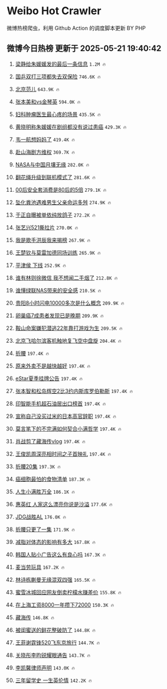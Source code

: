 # Weibo Hot Crawler 



微博热榜爬虫，利用 Github Action 的调度脚本更新 BY PHP 


## 微博今日热榜 更新于 2025-05-21 19:40:42 
1. [梁静给朱媛媛发的最后一条信息](https://s.weibo.com/weibo?q=%23%E6%A2%81%E9%9D%99%E7%BB%99%E6%9C%B1%E5%AA%9B%E5%AA%9B%E5%8F%91%E7%9A%84%E6%9C%80%E5%90%8E%E4%B8%80%E6%9D%A1%E4%BF%A1%E6%81%AF%23&t=31&band_rank=1&Refer=top) `1.2M 🔥` 

1. [国乒双打三项都失去双保险](https://s.weibo.com/weibo?q=%23%E5%9B%BD%E4%B9%92%E5%8F%8C%E6%89%93%E4%B8%89%E9%A1%B9%E9%83%BD%E5%A4%B1%E5%8E%BB%E5%8F%8C%E4%BF%9D%E9%99%A9%23&t=31&band_rank=2&Refer=top) `746.6K 🔥` 

1. [北京范儿](https://s.weibo.com/weibo?q=%23%E5%8C%97%E4%BA%AC%E8%8C%83%E5%84%BF%23&t=31&band_rank=3&Refer=top) `643.9K 🔥` 

1. [张本美和vs金琴英](https://s.weibo.com/weibo?q=%E5%BC%A0%E6%9C%AC%E7%BE%8E%E5%92%8Cvs%E9%87%91%E7%90%B4%E8%8B%B1&t=31&band_rank=4&Refer=top) `594.0K 🔥` 

1. [妇科肿瘤医生最心疼的场景](https://s.weibo.com/weibo?q=%23%E5%A6%87%E7%A7%91%E8%82%BF%E7%98%A4%E5%8C%BB%E7%94%9F%E6%9C%80%E5%BF%83%E7%96%BC%E7%9A%84%E5%9C%BA%E6%99%AF%23&t=31&band_rank=5&Refer=top) `435.5K 🔥` 

1. [黄晓明称朱媛媛在剧组都没有说过患癌](https://s.weibo.com/weibo?q=%23%E9%BB%84%E6%99%93%E6%98%8E%E7%A7%B0%E6%9C%B1%E5%AA%9B%E5%AA%9B%E5%9C%A8%E5%89%A7%E7%BB%84%E9%83%BD%E6%B2%A1%E6%9C%89%E8%AF%B4%E8%BF%87%E6%82%A3%E7%99%8C%23&t=31&band_rank=6&Refer=top) `429.3K 🔥` 

1. [韦一航想妈妈了](https://s.weibo.com/weibo?q=%23%E9%9F%A6%E4%B8%80%E8%88%AA%E6%83%B3%E5%A6%88%E5%A6%88%E4%BA%86%23&t=31&band_rank=7&Refer=top) `419.4K 🔥` 

1. [赴山海剧方维权](https://s.weibo.com/weibo?q=%23%E8%B5%B4%E5%B1%B1%E6%B5%B7%E5%89%A7%E6%96%B9%E7%BB%B4%E6%9D%83%23&t=31&band_rank=8&Refer=top) `369.7K 🔥` 

1. [NASA与中国月壤无缘](https://s.weibo.com/weibo?q=%23NASA%E4%B8%8E%E4%B8%AD%E5%9B%BD%E6%9C%88%E5%A3%A4%E6%97%A0%E7%BC%98%23&t=31&band_rank=9&Refer=top) `282.0K 🔥` 

1. [翻花绳升级到联机模式了](https://s.weibo.com/weibo?q=%23%E7%BF%BB%E8%8A%B1%E7%BB%B3%E5%8D%87%E7%BA%A7%E5%88%B0%E8%81%94%E6%9C%BA%E6%A8%A1%E5%BC%8F%E4%BA%86%23&t=31&band_rank=10&Refer=top) `281.6K 🔥` 

1. [00后安全套消费是80后的5倍](https://s.weibo.com/weibo?q=%2300%E5%90%8E%E5%AE%89%E5%85%A8%E5%A5%97%E6%B6%88%E8%B4%B9%E6%98%AF80%E5%90%8E%E7%9A%845%E5%80%8D%23&t=31&band_rank=11&Refer=top) `279.1K 🔥` 

1. [坠化粪池遇难男生父亲命运多舛](https://s.weibo.com/weibo?q=%23%E5%9D%A0%E5%8C%96%E7%B2%AA%E6%B1%A0%E9%81%87%E9%9A%BE%E7%94%B7%E7%94%9F%E7%88%B6%E4%BA%B2%E5%91%BD%E8%BF%90%E5%A4%9A%E8%88%9B%23&t=31&band_rank=12&Refer=top) `274.9K 🔥` 

1. [于正自曝被单依纯放鸽子](https://s.weibo.com/weibo?q=%23%E4%BA%8E%E6%AD%A3%E8%87%AA%E6%9B%9D%E8%A2%AB%E5%8D%95%E4%BE%9D%E7%BA%AF%E6%94%BE%E9%B8%BD%E5%AD%90%23&t=31&band_rank=13&Refer=top) `272.2K 🔥` 

1. [张艺兴521撕拉片](https://s.weibo.com/weibo?q=%E5%BC%A0%E8%89%BA%E5%85%B4521%E6%92%95%E6%8B%89%E7%89%87&t=31&band_rank=14&Refer=top) `270.0K 🔥` 

1. [我是歌手洪辰我来揭榜](https://s.weibo.com/weibo?q=%E6%88%91%E6%98%AF%E6%AD%8C%E6%89%8B%E6%B4%AA%E8%BE%B0%E6%88%91%E6%9D%A5%E6%8F%AD%E6%A6%9C&t=31&band_rank=15&Refer=top) `267.9K 🔥` 

1. [王楚钦与莫雷加德同场训练](https://s.weibo.com/weibo?q=%23%E7%8E%8B%E6%A5%9A%E9%92%A6%E4%B8%8E%E8%8E%AB%E9%9B%B7%E5%8A%A0%E5%BE%B7%E5%90%8C%E5%9C%BA%E8%AE%AD%E7%BB%83%23&t=31&band_rank=16&Refer=top) `265.9K 🔥` 

1. [平津侯 下线](https://s.weibo.com/weibo?q=%E5%B9%B3%E6%B4%A5%E4%BE%AF%20%E4%B8%8B%E7%BA%BF&t=31&band_rank=17&Refer=top) `252.9K 🔥` 

1. [谁有林则徐微信 我不想闻二手烟了](https://s.weibo.com/weibo?q=%E8%B0%81%E6%9C%89%E6%9E%97%E5%88%99%E5%BE%90%E5%BE%AE%E4%BF%A1%20%E6%88%91%E4%B8%8D%E6%83%B3%E9%97%BB%E4%BA%8C%E6%89%8B%E7%83%9F%E4%BA%86&t=31&band_rank=18&Refer=top) `212.8K 🔥` 

1. [谁懂绿联NAS带来的安全感](https://s.weibo.com/weibo?q=%23%E8%B0%81%E6%87%82%E7%BB%BF%E8%81%94NAS%E5%B8%A6%E6%9D%A5%E7%9A%84%E5%AE%89%E5%85%A8%E6%84%9F%23&t=31&band_rank=19&Refer=top) `210.5K 🔥` 

1. [贵阳8小时闪电10000多次是什么概念](https://s.weibo.com/weibo?q=%E8%B4%B5%E9%98%B38%E5%B0%8F%E6%97%B6%E9%97%AA%E7%94%B510000%E5%A4%9A%E6%AC%A1%E6%98%AF%E4%BB%80%E4%B9%88%E6%A6%82%E5%BF%B5&t=31&band_rank=20&Refer=top) `209.9K 🔥` 

1. [卵巢癌7成患者发现已是晚期](https://s.weibo.com/weibo?q=%23%E5%8D%B5%E5%B7%A2%E7%99%8C7%E6%88%90%E6%82%A3%E8%80%85%E5%8F%91%E7%8E%B0%E5%B7%B2%E6%98%AF%E6%99%9A%E6%9C%9F%23&t=31&band_rank=21&Refer=top) `209.9K 🔥` 

1. [鞍山命案嫌犯潜逃22年靠打游戏为生](https://s.weibo.com/weibo?q=%23%E9%9E%8D%E5%B1%B1%E5%91%BD%E6%A1%88%E5%AB%8C%E7%8A%AF%E6%BD%9C%E9%80%8322%E5%B9%B4%E9%9D%A0%E6%89%93%E6%B8%B8%E6%88%8F%E4%B8%BA%E7%94%9F%23&t=31&band_rank=22&Refer=top) `209.5K 🔥` 

1. [北京飞哈尔滨客机触地复飞空中盘旋](https://s.weibo.com/weibo?q=%23%E5%8C%97%E4%BA%AC%E9%A3%9E%E5%93%88%E5%B0%94%E6%BB%A8%E5%AE%A2%E6%9C%BA%E8%A7%A6%E5%9C%B0%E5%A4%8D%E9%A3%9E%E7%A9%BA%E4%B8%AD%E7%9B%98%E6%97%8B%23&t=31&band_rank=23&Refer=top) `204.4K 🔥` 

1. [折腰](https://s.weibo.com/weibo?q=%E6%8A%98%E8%85%B0&t=31&band_rank=24&Refer=top) `197.4K 🔥` 

1. [原来外卖不是越快越好](https://s.weibo.com/weibo?q=%E5%8E%9F%E6%9D%A5%E5%A4%96%E5%8D%96%E4%B8%8D%E6%98%AF%E8%B6%8A%E5%BF%AB%E8%B6%8A%E5%A5%BD&t=31&band_rank=25&Refer=top) `197.4K 🔥` 

1. [eStar夏季挂牌公告](https://s.weibo.com/weibo?q=%23eStar%E5%A4%8F%E5%AD%A3%E6%8C%82%E7%89%8C%E5%85%AC%E5%91%8A%23&t=31&band_rank=26&Refer=top) `197.4K 🔥` 

1. [张本智和松岛辉空2比3约内斯库罗伯勒斯](https://s.weibo.com/weibo?q=%23%E5%BC%A0%E6%9C%AC%E6%99%BA%E5%92%8C%E6%9D%BE%E5%B2%9B%E8%BE%89%E7%A9%BA2%E6%AF%943%E7%BA%A6%E5%86%85%E6%96%AF%E5%BA%93%E7%BD%97%E4%BC%AF%E5%8B%92%E6%96%AF%23&t=31&band_rank=27&Refer=top) `197.4K 🔥` 

1. [印智能手机超石油居出口榜首](https://s.weibo.com/weibo?q=%E5%8D%B0%E6%99%BA%E8%83%BD%E6%89%8B%E6%9C%BA%E8%B6%85%E7%9F%B3%E6%B2%B9%E5%B1%85%E5%87%BA%E5%8F%A3%E6%A6%9C%E9%A6%96&t=31&band_rank=28&Refer=top) `197.4K 🔥` 

1. [宣称自己没买过米的日本高官辞职](https://s.weibo.com/weibo?q=%23%E5%AE%A3%E7%A7%B0%E8%87%AA%E5%B7%B1%E6%B2%A1%E4%B9%B0%E8%BF%87%E7%B1%B3%E7%9A%84%E6%97%A5%E6%9C%AC%E9%AB%98%E5%AE%98%E8%BE%9E%E8%81%8C%23&t=31&band_rank=29&Refer=top) `197.4K 🔥` 

1. [莫言笔下的不完满如何契合小满哲学](https://s.weibo.com/weibo?q=%E8%8E%AB%E8%A8%80%E7%AC%94%E4%B8%8B%E7%9A%84%E4%B8%8D%E5%AE%8C%E6%BB%A1%E5%A6%82%E4%BD%95%E5%A5%91%E5%90%88%E5%B0%8F%E6%BB%A1%E5%93%B2%E5%AD%A6&t=31&band_rank=30&Refer=top) `197.4K 🔥` 

1. [肖战剪了藏海传vlog](https://s.weibo.com/weibo?q=%23%E8%82%96%E6%88%98%E5%89%AA%E4%BA%86%E8%97%8F%E6%B5%B7%E4%BC%A0vlog%23&t=31&band_rank=31&Refer=top) `197.4K 🔥` 

1. [王俊凯周深亮相时间之子首映礼](https://s.weibo.com/weibo?q=%23%E7%8E%8B%E4%BF%8A%E5%87%AF%E5%91%A8%E6%B7%B1%E4%BA%AE%E7%9B%B8%E6%97%B6%E9%97%B4%E4%B9%8B%E5%AD%90%E9%A6%96%E6%98%A0%E7%A4%BC%23&t=31&band_rank=32&Refer=top) `197.4K 🔥` 

1. [折腰20集](https://s.weibo.com/weibo?q=%E6%8A%98%E8%85%B020%E9%9B%86&t=31&band_rank=33&Refer=top) `197.3K 🔥` 

1. [癌细胞最怕的食物清单](https://s.weibo.com/weibo?q=%23%E7%99%8C%E7%BB%86%E8%83%9E%E6%9C%80%E6%80%95%E7%9A%84%E9%A3%9F%E7%89%A9%E6%B8%85%E5%8D%95%23&t=31&band_rank=34&Refer=top) `187.3K 🔥` 

1. [人生小满胜万全](https://s.weibo.com/weibo?q=%23%E4%BA%BA%E7%94%9F%E5%B0%8F%E6%BB%A1%E8%83%9C%E4%B8%87%E5%85%A8%23&t=31&band_rank=35&Refer=top) `186.1K 🔥` 

1. [惠英红 人家这么漂亮你说是沙溢](https://s.weibo.com/weibo?q=%E6%83%A0%E8%8B%B1%E7%BA%A2%20%E4%BA%BA%E5%AE%B6%E8%BF%99%E4%B9%88%E6%BC%82%E4%BA%AE%E4%BD%A0%E8%AF%B4%E6%98%AF%E6%B2%99%E6%BA%A2&t=31&band_rank=36&Refer=top) `177.6K 🔥` 

1. [JDG战胜AL](https://s.weibo.com/weibo?q=%23JDG%E6%88%98%E8%83%9CAL%23&t=31&band_rank=37&Refer=top) `176.0K 🔥` 

1. [折腰只更了一集](https://s.weibo.com/weibo?q=%E6%8A%98%E8%85%B0%E5%8F%AA%E6%9B%B4%E4%BA%86%E4%B8%80%E9%9B%86&t=31&band_rank=38&Refer=top) `171.9K 🔥` 

1. [减脂对体态的影响有多大](https://s.weibo.com/weibo?q=%E5%87%8F%E8%84%82%E5%AF%B9%E4%BD%93%E6%80%81%E7%9A%84%E5%BD%B1%E5%93%8D%E6%9C%89%E5%A4%9A%E5%A4%A7&t=31&band_rank=39&Refer=top) `167.8K 🔥` 

1. [韩国人贴小广告这么有良心吗](https://s.weibo.com/weibo?q=%E9%9F%A9%E5%9B%BD%E4%BA%BA%E8%B4%B4%E5%B0%8F%E5%B9%BF%E5%91%8A%E8%BF%99%E4%B9%88%E6%9C%89%E8%89%AF%E5%BF%83%E5%90%97&t=31&band_rank=40&Refer=top) `167.3K 🔥` 

1. [麦当劳玩具](https://s.weibo.com/weibo?q=%E9%BA%A6%E5%BD%93%E5%8A%B3%E7%8E%A9%E5%85%B7&t=31&band_rank=41&Refer=top) `167.2K 🔥` 

1. [林诗栋蒯曼无缘混双四强](https://s.weibo.com/weibo?q=%23%E6%9E%97%E8%AF%97%E6%A0%8B%E8%92%AF%E6%9B%BC%E6%97%A0%E7%BC%98%E6%B7%B7%E5%8F%8C%E5%9B%9B%E5%BC%BA%23&t=31&band_rank=42&Refer=top) `165.5K 🔥` 

1. [蜜雪冰城回应网友倒卖柠檬水赚差价](https://s.weibo.com/weibo?q=%23%E8%9C%9C%E9%9B%AA%E5%86%B0%E5%9F%8E%E5%9B%9E%E5%BA%94%E7%BD%91%E5%8F%8B%E5%80%92%E5%8D%96%E6%9F%A0%E6%AA%AC%E6%B0%B4%E8%B5%9A%E5%B7%AE%E4%BB%B7%23&t=31&band_rank=43&Refer=top) `155.8K 🔥` 

1. [在上海工资8000一年攒下72000](https://s.weibo.com/weibo?q=%E5%9C%A8%E4%B8%8A%E6%B5%B7%E5%B7%A5%E8%B5%848000%E4%B8%80%E5%B9%B4%E6%94%92%E4%B8%8B72000&t=31&band_rank=44&Refer=top) `150.3K 🔥` 

1. [藏海传](https://s.weibo.com/weibo?q=%E8%97%8F%E6%B5%B7%E4%BC%A0&t=31&band_rank=45&Refer=top) `146.8K 🔥` 

1. [被闺蜜送的鲜花整破防了](https://s.weibo.com/weibo?q=%E8%A2%AB%E9%97%BA%E8%9C%9C%E9%80%81%E7%9A%84%E9%B2%9C%E8%8A%B1%E6%95%B4%E7%A0%B4%E9%98%B2%E4%BA%86&t=31&band_rank=46&Refer=top) `144.8K 🔥` 

1. [王菲谢霆锋520飞东京旅行](https://s.weibo.com/weibo?q=%23%E7%8E%8B%E8%8F%B2%E8%B0%A2%E9%9C%86%E9%94%8B520%E9%A3%9E%E4%B8%9C%E4%BA%AC%E6%97%85%E8%A1%8C%23&t=31&band_rank=47&Refer=top) `144.7K 🔥` 

1. [关晓彤李昀锐耀眼通告](https://s.weibo.com/weibo?q=%23%E5%85%B3%E6%99%93%E5%BD%A4%E6%9D%8E%E6%98%80%E9%94%90%E8%80%80%E7%9C%BC%E9%80%9A%E5%91%8A%23&t=31&band_rank=48&Refer=top) `143.7K 🔥` 

1. [李凯馨律师声明](https://s.weibo.com/weibo?q=%23%E6%9D%8E%E5%87%AF%E9%A6%A8%E5%BE%8B%E5%B8%88%E5%A3%B0%E6%98%8E%23&t=31&band_rank=49&Refer=top) `143.0K 🔥` 

1. [三年留学史 一生英伦情](https://s.weibo.com/weibo?q=%E4%B8%89%E5%B9%B4%E7%95%99%E5%AD%A6%E5%8F%B2%20%E4%B8%80%E7%94%9F%E8%8B%B1%E4%BC%A6%E6%83%85&t=31&band_rank=50&Refer=top) `142.2K 🔥` 

